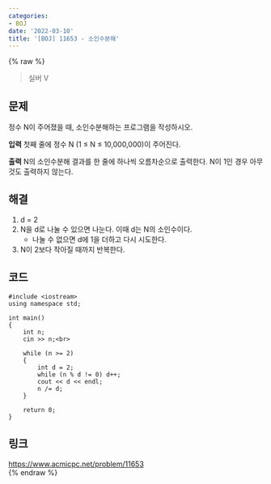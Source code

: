 ```yaml
---
categories:
- BOJ
date: '2022-03-10'
title: '[BOJ] 11653 - 소인수분해'
---
```


{% raw %}
>실버 V

## 문제
정수 N이 주어졌을 때, 소인수분해하는 프로그램을 작성하시오.

**입력**
첫째 줄에 정수 N (1 ≤ N ≤ 10,000,000)이 주어진다.

**출력**
N의 소인수분해 결과를 한 줄에 하나씩 오름차순으로 출력한다. N이 1인 경우 아무것도 출력하지 않는다.

##  해결
1. d = 2
2. N을 d로 나눌 수 있으면 나눈다. 이때 d는 N의 소인수이다.
	- 나눌 수 없으면  d에 1을 더하고 다시 시도한다.
3. N이 2보다 작아질 때까지 반복한다.

## 코드
```
#include <iostream>
using namespace std;

int main()
{
	int n;
	cin >> n;<br>
	
	while (n >= 2)
	{
		int d = 2;
		while (n % d != 0) d++;
		cout << d << endl;
		n /= d;
	}

	return 0;
}
```

## 링크
https://www.acmicpc.net/problem/11653<br>
{% endraw %}